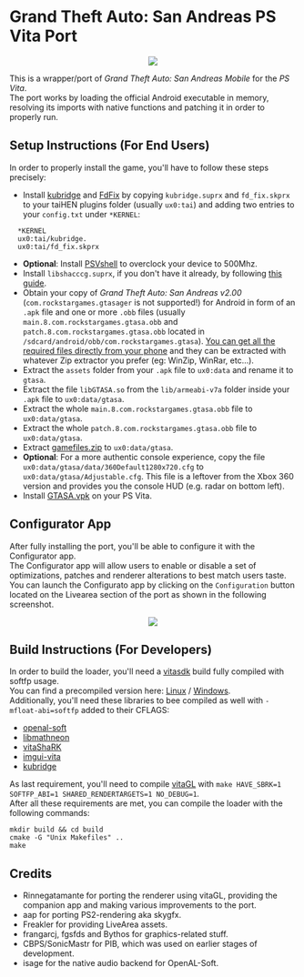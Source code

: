 # Grand Theft Auto: San Andreas PS Vita Port

<p align="center"><img src="./screenshots/game.png"></p>

This is a wrapper/port of *Grand Theft Auto: San Andreas Mobile* for the *PS Vita*.  
The port works by loading the official Android executable in memory, resolving its imports with native functions and patching it in order to properly run.

## Setup Instructions (For End Users)
In order to properly install the game, you'll have to follow these steps precisely:
* Install [kubridge](https://github.com/TheOfficialFloW/kubridge/releases/) and [FdFix](https://github.com/TheOfficialFloW/FdFix/releases/) by copying `kubridge.suprx` and `fd_fix.skprx` to your taiHEN plugins folder (usually `ux0:tai`) and adding two entries to your `config.txt` under `*KERNEL`:
  
```
  *KERNEL
  ux0:tai/kubridge.
  ux0:tai/fd_fix.skprx
```

* **Optional**: Install [PSVshell](https://github.com/Electry/PSVshell/releases) to overclock your device to 500Mhz.
* Install `libshacccg.suprx`, if you don't have it already, by following [this guide](https://samilops2.gitbook.io/vita-troubleshooting-guide/shader-compiler/extract-libshacccg.suprx).
* Obtain your copy of *Grand Theft Auto: San Andreas v2.00* (`com.rockstargames.gtasager` is not supported!) for Android in form of an `.apk` file and one or more `.obb` files (usually `main.8.com.rockstargames.gtasa.obb` and `patch.8.com.rockstargames.gtasa.obb` located in `/sdcard/android/obb/com.rockstargames.gtasa`). [You can get all the required files directly from your phone](https://stackoverflow.com/questions/11012976/how-do-i-get-the-apk-of-an-installed-app-without-root-access) and they can be extracted with whatever Zip extractor you prefer (eg: WinZip, WinRar, etc...).
* Extract the `assets` folder from your `.apk` file to `ux0:data` and rename it to `gtasa`.
* Extract the file `libGTASA.so` from the `lib/armeabi-v7a` folder inside your `.apk` file to `ux0:data/gtasa`.
* Extract the whole `main.8.com.rockstargames.gtasa.obb` file to `ux0:data/gtasa`.
* Extract the whole `patch.8.com.rockstargames.gtasa.obb` file to `ux0:data/gtasa`.
* Extract [gamefiles.zip](https://github.com/TheOfficialFloW/gtasa_vita/releases/download/v1.0/gamefiles.zip) to `ux0:data/gtasa`.
* **Optional**: For a more authentic console experience, copy the file `ux0:data/gtasa/data/360Default1280x720.cfg` to `ux0:data/gtasa/Adjustable.cfg`. This file is a leftover from the Xbox 360 version and provides you the console HUD (e.g. radar on bottom left).
* Install [GTASA.vpk](https://github.com/TheOfficialFloW/gtasa_vita/releases/download/v1.0/GTASA.vpk) on your PS Vita.

## Configurator App
After fully installing the port, you'll be able to configure it with the Configurator app.<br>
The Configurator app will allow users to enable or disable a set of optimizations, patches and renderer alterations to best match users taste.<br>
You can launch the Configurato app by clicking on the `Configuration` button located on the Livearea section of the port as shown in the following screenshot.
<p align="center"><img src="./screenshots/livearea_configuration.png"></p>

## Build Instructions (For Developers)
In order to build the loader, you'll need a [vitasdk](https://github.com/vitasdk) build fully compiled with softfp usage.  
You can find a precompiled version here: [Linux](https://github.com/vitasdk/buildscripts/suites/1824103476/artifacts/35161735) / [Windows](https://github.com/vitasdk/buildscripts/suites/1836262288/artifacts/35501612).  
Additionally, you'll need these libraries to bee compiled as well with `-mfloat-abi=softfp` added to their CFLAGS:

* [openal-soft](https://github.com/isage/openal-soft/tree/vita-1.19.1)
* [libmathneon](https://github.com/Rinnegatamante/math-neon)
* [vitaShaRK](https://github.com/Rinnegatamante/vitaShaRK)
* [imgui-vita](https://github.com/Rinnegatamante/imgui-vita)
* [kubridge](https://github.com/TheOfficialFloW/kubridge)

As last requirement, you'll need to compile [vitaGL](https://github.com/Rinnegatamante/vitaGL) with `make HAVE_SBRK=1 SOFTFP_ABI=1 SHARED_RENDERTARGETS=1 NO_DEBUG=1`.  
After all these requirements are met, you can compile the loader with the following commands:

```
mkdir build && cd build
cmake -G "Unix Makefiles" ..
make
```

## Credits

- Rinnegatamante for porting the renderer using vitaGL, providing the companion app and making various improvements to the port.
- aap for porting PS2-rendering aka skygfx.
- Freakler for providing LiveArea assets.
- frangarcj, fgsfds and Bythos for graphics-related stuff.
- CBPS/SonicMastr for PIB, which was used on earlier stages of development.
- isage for the native audio backend for OpenAL-Soft.

